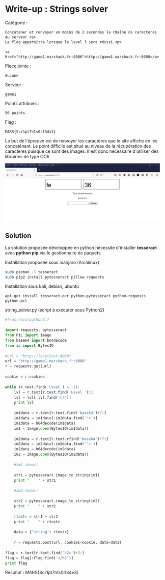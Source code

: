 # Write-up : Strings solver #

Catégorie :

```
Concatener et renvoyer en moins de 2 secondes la chaîne de caractères au serveur.<p>
Le flag apparaîtra lorsque le level 3 sera réussi.<p>

<a href="http://game1.marshack.fr:8080">http://game1.marshack.fr:8080</a>
```

Pièce jointe :

```
Aucune
```

Serveur :

```
game1
```

Points attribués : 

```
50 points
```

Flag : 

```
MARS{Scr1pt7h1s0rl34v3}
```



Le but de l'épreuve est de renvoyer les caractères que le site affiche en les concaténant. Le point difficile est situé au niveau de la récupération des caractères puisque ce sont des images. Il est donc nécessaire d'utiliser des librairies de type OCR.

![](String_solver-images/string_solver.png)

## Solution

La solution proposée développée en python nécessite d'installer **tesseract** avec **python pip** via le gestionnaire de paquets.

Installation proposée sous manjaro (Archlinux)
```bash
sudo pacman -S tesseract
sudo pip2 install pytesseract pillow requests
```

Installation sous kali, debian, ubuntu

```
apt-get install tesseract-ocr python-pytesseract python-requests  python-pil
```

string_solver.py (script à exécuter sous Python2)

````python
#!/usr/bin/python2.7

import requests, pytesseract
from PIL import Image
from base64 import b64decode
from io import BytesIO

#url = "http://localhost:8080"
url = "http://game1.marshack.fr:8080"
r = requests.get(url)

cookie = r.cookies

while (r.text.find('Level') > -1):
	lvl = r.text[r.text.find('Level '):]
	lvl = lvl[:lvl.find('</')]
	print lvl

	im1data = r.text[r.text.find('base64')+7:]
	im1data = im1data[:im1data.find('">')]
	im1data = b64decode(im1data)
	im1 = Image.open(BytesIO(im1data))

	im2data = r.text[r.text.rfind('base64')+7:]
	im2data = im2data[:im2data.find('">')]
	im2data = b64decode(im2data)
	im2 = Image.open(BytesIO(im2data))

	#im1.show()

	str1 = pytesseract.image_to_string(im1)
	print "    " + str1

	#im2.show()

	str2 = pytesseract.image_to_string(im2)
	print "    " + str2

	rtnstr = str1 + str2
	print "    " + rtnstr

	data = {"string": rtnstr}

	r = requests.post(url, cookies=cookie, data=data)

flag = r.text[r.text.find('h2>')+3:]
flag = flag[:flag.find('</h2')]
print flag
````

Résultat : MARS{Scr1pt7h1s0rl34v3}
